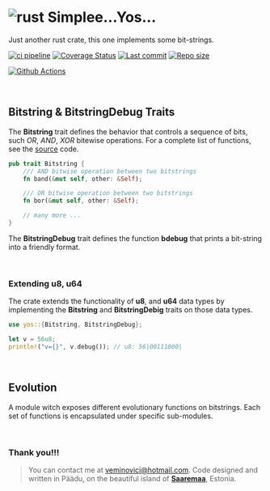 # ![rust](https://img.shields.io/badge/Rust-000000?style=for-the-badge&logo=rust&logoColor=white) Simplee...Yos... 

Just another rust crate, this one implements some bit-strings.

[![ci pipeline](https://github.com/veminovici/yos/actions/workflows/ci.yml/badge.svg?branch=main)](https://github.com/veminovici/yos/actions/workflows/ci.yml)
[![Coverage Status](https://coveralls.io/repos/github/veminovici/yos/badge.svg)](https://coveralls.io/github/veminovici/yos)
[![Last commit](https://img.shields.io/github/last-commit/veminovici/yos)](https://github.com/veminovici/yos)
[![Repo size](https://img.shields.io/github/repo-size/veminovici/yos)](https://github.com/veminovici/yos)

[![Github Actions](https://buildstats.info/github/chart/veminovici/yos)](https://github.com/veminovici/yos)

</br>

## Bitstring & BitstringDebug Traits
The **Bitstring** trait defines the behavior that controls a sequence of bits, such *OR*, *AND*, *XOR* bitewise operations. For a complete list of functions, see the [source](https://github.com/veminovici/yos/blob/main/src/traits.rs) code.

```rust
pub trait Bitstring {
    /// AND bitwise operation between two bitstrings
    fn band(&mut self, other: &Self);

    /// OR bitwise operation between two bitstrings
    fn bor(&mut self, other: &Self);

    // many more ...
}
```

The **BitstringDebug** trait defines the function **bdebug** that prints a bit-string into a friendly format.

</br>

### Extending u8, u64
The crate extends the functionality of **u8**, and **u64** data types by implementing the **Bitstring** and **BitstringDebig** traits on those data types.

```rust
use yos::{Bitstring, BitstringDebug};

let v = 56u8;
println!("v={}", v.debug()); // u8: 56|00111000|
```

</br>

## Evolution
A module witch exposes different evolutionary functions on bitstrings. Each set of functions is encapsulated under specific sub-modules.

</br>

### Thank you!!!

> You can contact me at veminovici@hotmail.com. Code designed and written in Päädu, on the beautiful island of [**Saaremaa**](https://goo.gl/maps/DmB9ewY2R3sPGFnTA), Estonia.
